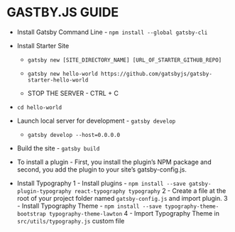 # GASTBY.JS GUIDE

* Install Gatsby Command Line - `npm install --global gatsby-cli`

* Install Starter Site

  * `gatsby new [SITE_DIRECTORY_NAME] [URL_OF_STARTER_GITHUB_REPO]`
  * `gatsby new hello-world https://github.com/gatsbyjs/gatsby-starter-hello-world`

  * STOP THE SERVER - CTRL + C

* `cd hello-world`

* Launch local server for development - `gatsby develop`
  * `gatsby develop --host=0.0.0.0`

* Build the site - `gatsby build`

* To install a plugin - First, you install the plugin’s NPM package and second, you add the plugin to your site’s gatsby-config.js.

* Install Typography
  1 - Install plugins - `npm install --save gatsby-plugin-typography react-typography typography`
  2 - Create a file at the root of your project folder named `gatsby-config.js` and import plugin.
  3 - Install Typography Theme - `npm install --save typography-theme-bootstrap typography-theme-lawton`
  4 - Import Typography Theme in `src/utils/typography.js` custom file

